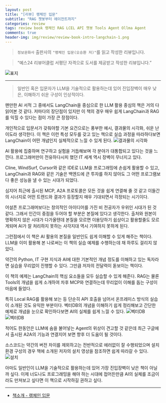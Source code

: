 ```yaml
---  
layout: post  
title: "[리뷰] 랭체인 입문"  
subtitle: "RAG 챗봇부터 에이전트까지"  
categories: review  
tags: review book 랭체인 RAG LCEL API 챗봇 Tools Agent Ollma Agent    
comments: true  
header-img: img/review/review-book-intro-langchain-1.png
---  
```

  
> `정보문화사` 출판사의 `"랭체인 입문(오승환 저)"`를 읽고 작성한 리뷰입니다.  

> “예스24 리뷰어클럽 서평단 자격으로 도서를 제공받고 작성한 리뷰입니다.”  

![표지](https://theorydb.github.io/assets/img/review/review-book-intro-langchain-1.png)  

---

> 일반인 혹은 입문자가 LLM을 기술적으로 활용하는데 있어 진입장벽이 매우 낮은, 이해하기 쉬운 구성이 인상적이다.

왠만한 AI 서적 그 중에서도 LangChain을 중심으로 한 LLM 활용 중심의 책은 거의 다 읽어본 것 같다. 저마다의 장단점이 있지만 이 책의 경우 매우 쉽게 LangChain과 RAG를 익힐 수 있다는 점이 가장 큰 장점이다. 

개인적으로 입문서가 갖춰야할 기본 요건으로는 풍부한 예시, 결과물의 시각화, 쉬운 난이도라 생각한다. 이 책은 이런 특성 모두를 갖고 있는 책으로 실습 과정을 따라하다보면 LangChain이 어떤 개념인지 실체적으로 느낄 수 있게 된다. 
![결과물의 시각화](https://theorydb.github.io/assets/img/review/review-book-intro-langchain-2.png)  

AI 활용에 집중하며 연구하고 실험을 거듭해보며 각 분야가 대통합되고 있다는 것을 느낀다. 프로그래머만이 전유하다시피 했던 IT 세계 역시 장벽이 무너지고 있다. 

Cline, WindSurf, Cursor와 같은 IDE로 LLM을 프로그래밍에 손쉽게 활용할 수 있고, LangChain과 RAG와 같은 기술은 백엔드에 큰 투자를 하지 않아도 그 어떤 프로그램보다 좋은 성능을 낼 수 있는 시대가 되었다. 

심지어 최근에 출시된 MCP, A2A 프로토콜은 모든 것을 쉽게 연결해 줄 것 같고 이들간의 시너지로 어떤 트렌드와 결과가 등장할지 매우 기대되면서 걱정되는 시기이다.

어설픈 프로그래머보다는 창의적인 아이디어를 가진 비 전공자가 우위인 시대가 된 것 같다. 그래서 인간이 중점을 두어야 할 부분은 본질에 있다고 생각한다. 출처와 원본이 명확하지 않은 시대가 다가올텐데 본질을 모르면 이용당하기 쉽상이고 활용할줄도 모르게되며 AI가 잘 처리하지 못하는 사각지대 역시 기여하지 못하게 된다. 

그런점에서 이 책은 AI 활용의 본질을 일반인도 쉽게 이해할 수 있게 해주는 책이다. LLM을 이미 활용해 본 나로써는 이 책의 실습 예제를 수행하는데 채 하루도 걸리지 않았다.

약간의 Python, IT 구현 지식과 AI에 대한 기본적인 개념 정도를 이해하고 있는 독자라면 실습을 무리없이 진행할 수 있다. 그만큼 저자의 전달력이 돋보이는 책이다.

이 책의 예제는 LangChain의 핵심 요소들을 모두 실습할 수 있게 해준다. RAG는 물론 Tools의 개념을 쉽게 소개하여 차후 MCP와 연결하는데 무리없이 이해를 돕는 구성이 마음에 들었다. 

특히 Local RAG를 활용해 보는 등 단순히 API 호출을 넘어서 온프레미스 방식의 실습이 소개된 것도 유익한 부분이다. 벡터DB의 개념을 이해하기 쉽게 정리해보고 간단한 예제로 개념을 눈으로 확인하다보면 AI의 실체를 쉽게 느낄 수 있다.
![벡터DB](https://theorydb.github.io/assets/img/review/review-book-intro-langchain-3.png)  
![벡터DB](https://theorydb.github.io/assets/img/review/review-book-intro-langchain-4.png)  

적어도 한동안은 LLM에 숨을 불어넣는 Agent의 위상이 견고할 것 같은데 최근 구글에서 출시된 A2A의 기능과 연결지어 보면 향후 더 도움이 될 것이다.

소스코드는 약간의 버전 차이를 제외하고는 전반적으로 에러없이 잘 수행되었으며 설치 환경 구성의 경우 책에 소개된 저자의 설치 영상을 참조하면 쉽게 따라갈 수 있다. 
![설치](https://theorydb.github.io/assets/img/review/review-book-intro-langchain-5.png)  

아마도 일반인이 LLM을 기술적으로 활용하는데 있어 가장 진입장벽이 낮은 책이 아닐까 싶다. 이제 너도나도 프로그래밍을 해야 하는 시대에 접어든만큼 AI의 실체를 조금이라도 만져보고 싶다면 이 책으로 시작하길 권하고 싶다. 


---

* [책소개 - 랭체인 입문](https://www.yes24.com/product/goods/143253970)
